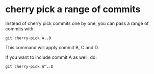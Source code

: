 # cherry pick a range of commits

Instead of cherry pick commits one by one, you can pass a range of commits with:

```shell
git cherry-pick A..D
```

This command will apply commit B, C and D.

If you want to include commit A as well, do:

```shell
git cherry-pick A^..D
```